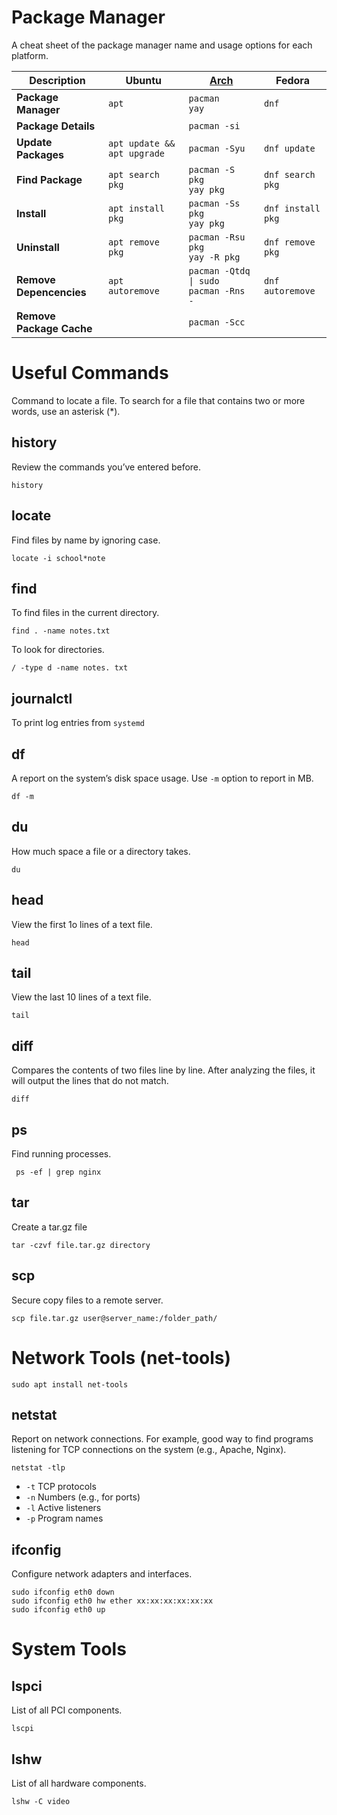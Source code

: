 # Package Manager
A cheat sheet of the package manager name and usage options for each platform.

| Description | Ubuntu | [Arch](https://wiki.archlinux.org/title/pacman) | Fedora |
|-|-|-|-|
| **Package Manager** | `apt` | `pacman` <br> `yay` | `dnf` |
| **Package Details** | | `pacman -si` | |
| **Update Packages** | `apt update && apt upgrade` | `pacman -Syu` | `dnf update` |
| **Find Package** | `apt search pkg` | `pacman -S pkg` <br> `yay pkg` | `dnf search pkg` |
| **Install** | `apt install pkg` | `pacman -Ss pkg` <br> `yay pkg` | `dnf install pkg` |
| **Uninstall** | `apt remove pkg` | `pacman -Rsu pkg` <br> `yay -R pkg` | `dnf remove pkg` |
| **Remove Depencencies** | `apt autoremove` | `pacman -Qtdq \| sudo pacman -Rns -` | `dnf autoremove` |
| **Remove Package Cache** | | `pacman -Scc` | |

# Useful Commands
Command to locate a file. To search for a file that contains two or more words, use an asterisk (*).

## history
Review the commands you’ve entered before.

    history

## locate
Find files by name by ignoring case.

    locate -i school*note

## find
To find files in the current directory.

    find . -name notes.txt

To look for directories.

    / -type d -name notes. txt

## journalctl
To print log entries from `systemd`

## df
A report on the system’s disk space usage. Use `-m` option to report in MB.

    df -m

## du
How much space a file or a directory takes.

    du

## head
View the first 1o lines of a text file.

    head

## tail
View the last 10 lines of a text file.

    tail
  
## diff
Compares the contents of two files line by line. After analyzing the files, it will output the lines that do not match.

    diff

## ps
Find running processes.

     ps -ef | grep nginx

## tar
Create a tar.gz file

    tar -czvf file.tar.gz directory

## scp
Secure copy files to a remote server.

    scp file.tar.gz user@server_name:/folder_path/

# Network Tools (net-tools)

    sudo apt install net-tools
  
## netstat
Report on network connections. For example, good way to find programs listening for TCP connections on the system (e.g., Apache, Nginx).

    netstat -tlp

- `-t` TCP protocols
- `-n` Numbers (e.g., for ports)
- `-l` Active listeners
- `-p` Program names


## ifconfig
Configure network adapters and interfaces.

    sudo ifconfig eth0 down
    sudo ifconfig eth0 hw ether xx:xx:xx:xx:xx:xx
    sudo ifconfig eth0 up

# System Tools
## lspci
List of all PCI components.

    lscpi

## lshw
List of all hardware components.

    lshw -C video
